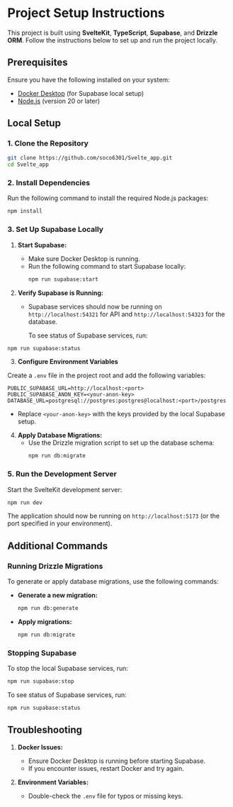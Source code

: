 # Project Setup Instructions

This project is built using **SvelteKit**, **TypeScript**, **Supabase**, and **Drizzle ORM**. Follow the instructions below to set up and run the project locally.

## Prerequisites

Ensure you have the following installed on your system:

- [Docker Desktop](https://www.docker.com/products/docker-desktop) (for Supabase local setup)
- [Node.js](https://nodejs.org/) (version 20 or later)

## Local Setup

### 1. Clone the Repository

```bash
git clone https://github.com/soco6301/Svelte_app.git
cd Svelte_app
```

### 2. Install Dependencies

Run the following command to install the required Node.js packages:

```bash
npm install
```

### 3. Set Up Supabase Locally

1. **Start Supabase:**

   - Make sure Docker Desktop is running.
   - Run the following command to start Supabase locally:
     ```bash
     npm run supabase:start
     ```

2. **Verify Supabase is Running:**

   - Supabase services should now be running on `http://localhost:54321` for API and `http://localhost:54323` for the database.

     To see status of Supabase services, run:

```bash
npm run supabase:status
```

3. **Configure Environment Variables**

Create a `.env` file in the project root and add the following variables:

```env
PUBLIC_SUPABASE_URL=http://localhost:<port>
PUBLIC_SUPABASE_ANON_KEY=<your-anon-key>
DATABASE_URL=postgresql://postgres:postgres@localhost:<port>/postgres
```

- Replace `<your-anon-key>` with the keys provided by the local Supabase setup.

4. **Apply Database Migrations:**
   - Use the Drizzle migration script to set up the database schema:
     ```bash
     npm run db:migrate
     ```

### 5. Run the Development Server

Start the SvelteKit development server:

```bash
npm run dev
```

The application should now be running on `http://localhost:5173` (or the port specified in your environment).

## Additional Commands

### Running Drizzle Migrations

To generate or apply database migrations, use the following commands:

- **Generate a new migration:**

  ```bash
  npm run db:generate
  ```

- **Apply migrations:**
  ```bash
  npm run db:migrate
  ```

### Stopping Supabase

To stop the local Supabase services, run:

```bash
npm run supabase:stop
```

To see status of Supabase services, run:

```bash
npm run supabase:status
```

## Troubleshooting

1. **Docker Issues:**

   - Ensure Docker Desktop is running before starting Supabase.
   - If you encounter issues, restart Docker and try again.

2. **Environment Variables:**

   - Double-check the `.env` file for typos or missing keys.
